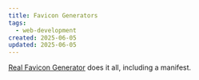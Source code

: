 ```yaml
---
title: Favicon Generators
tags:
  - web-development
created: 2025-06-05
updated: 2025-06-05
---
```


[Real Favicon Generator](https://realfavicongenerator.net/) does it all, including a manifest.